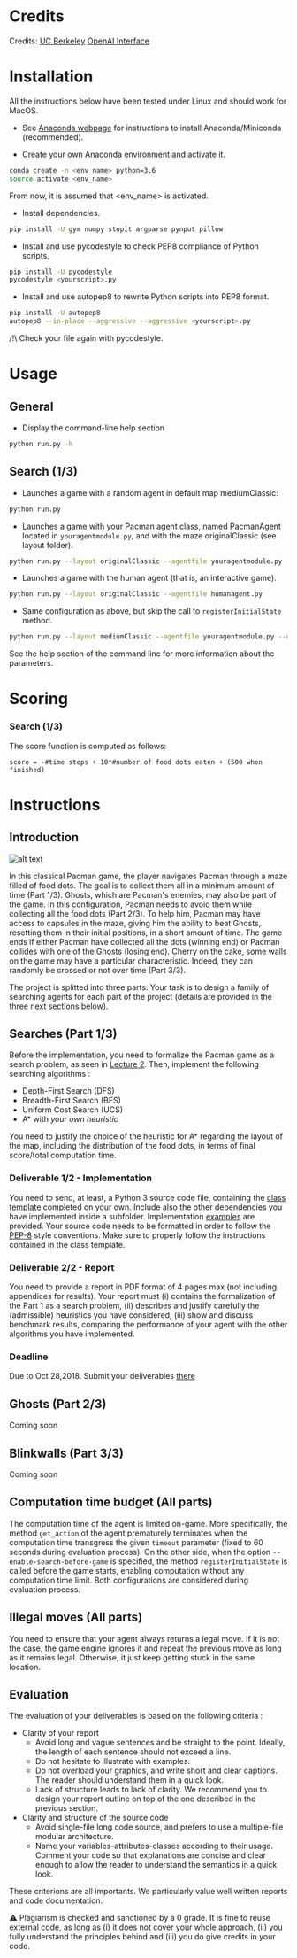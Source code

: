 # Credits

Credits: [UC Berkeley](http://ai.berkeley.edu/project_overview.html)
         [OpenAI Interface](https://github.com/sohamghosh121/PacmanGym)

# Installation


All the instructions below have been tested under Linux and should work for MacOS.

 - See [Anaconda webpage](https://conda.io/docs/user-guide/install/index.html) for instructions to install Anaconda/Miniconda (recommended).

 - Create your own Anaconda environment and activate it.
```bash
conda create -n <env_name> python=3.6
source activate <env_name>
```

From now, it is assumed that <env_name> is activated. 

 - Install dependencies.
```bash
pip install -U gym numpy stopit argparse pynput pillow
```

 - Install and use pycodestyle to check PEP8 compliance of Python scripts.
```bash
pip install -U pycodestyle
pycodestyle <yourscript>.py
```

 - Install and use autopep8 to rewrite Python scripts into PEP8 format.
```bash
pip install -U autopep8
autopep8 --in-place --aggressive --aggressive <yourscript>.py
```

/!\ Check your file again with pycodestyle.

# Usage

## General

 - Display the command-line help section
```bash
python run.py -h
```

## Search (1/3)

 - Launches a game with a random agent in default map mediumClassic:
```bash
python run.py
```

 - Launches a game with your Pacman agent class, named PacmanAgent located in `youragentmodule.py`, and with the maze originalClassic (see layout folder).
```bash
python run.py --layout originalClassic --agentfile youragentmodule.py
```
 - Launches a game with the human agent (that is, an interactive game).
```bash
python run.py --layout originalClassic --agentfile humanagent.py
```

- Same configuration as above, but skip the call to `registerInitialState` method.
```bash
python run.py --layout mediumClassic --agentfile youragentmodule.py --onlyonline
```


See the help section of the command line for more information about the parameters.

# Scoring

### Search (1/3)

The score function is computed as follows:

`score = -#time steps + 10*#number of food dots eaten + (500 when finished)`

# Instructions

## Introduction 

![alt text](https://github.com/glouppe/info8006-introduction-to-ai/tree/master/pacman/pacman_game.png "Pacman maze")

In this classical Pacman game, the player navigates Pacman through a maze filled of food dots. The goal is to collect them all in a minimum amount of time (Part 1/3). Ghosts, which are Pacman's enemies, may also be part of the game. In this configuration, Pacman needs to avoid them while collecting all the food dots (Part 2/3). To help him, Pacman may have access to capsules in the maze, giving him the ability to beat Ghosts, resetting them in their initial positions, in a short amount of time. The game ends if either Pacman have collected all the dots (winning end) or Pacman collides with one of the Ghosts (losing end). Cherry on the cake, some walls on the game may have a particular characteristic. Indeed, they can randomly be crossed or not over time (Part 3/3).

The project is splitted into three parts. Your task is to design a family of searching agents for each part of the project (details are provided in the three next sections below). 

## Searches (Part 1/3)

Before the implementation, you need to formalize the Pacman game as a search problem, as seen in [Lecture 2](https://glouppe.github.io/info8006-introduction-to-ai/?p=lecture2.md). Then, implement the following searching algorithms :

 - Depth-First Search (DFS)
 - Breadth-First Search (BFS)
 - Uniform Cost Search (UCS)
 - A* with *your own heuristic*

You need to justify the choice of the heuristic for A* regarding the layout of the map, including the distribution of the food dots, in terms of final score/total computation time.



### Deliverable 1/2 - Implementation

You need to send, at least, a Python 3 source code file, containing the [class template](https://github.com/glouppe/info8006-introduction-to-ai/tree/master/pacman/pacmanagent.py) completed on your own. Include also the other dependencies you have implemented inside a subfolder. Implementation [examples](https://github.com/glouppe/info8006-introduction-to-ai/tree/master/pacman/) are provided. Your source code needs to be formatted in order to follow the [PEP-8](https://www.python.org/dev/peps/pep-0008/) style conventions. Make sure to properly follow the instructions contained in the class template. 

### Deliverable 2/2 - Report

You need to provide a report in PDF format of 4 pages max (not including appendices for results). Your report must (i) contains the formalization of the Part 1 as a search problem, (ii) describes and justify carefully the (admissible) heuristics you have considered, (iii) show and discuss benchmark results, comparing the performance of your agent with the other algorithms you have implemented.

### Deadline

Due to Oct 28,2018. Submit your deliverables [there](https://submit.montefiore.ulg.ac.be/teacher/courseDetails/INFO8006/)

## Ghosts (Part 2/3)

Coming soon

## Blinkwalls (Part 3/3)

Coming soon

## Computation time budget (All parts)

The computation time of the agent is limited on-game. More specifically, the method ```get_action``` of the agent prematurely terminates when the computation time transgress the given `timeout` parameter (fixed to 60 seconds during evaluation process). On the other side, when the option ``` --enable-search-before-game ``` is specified, the method ``` registerInitialState ``` is called before the game starts, enabling computation without any computation time limit. Both configurations are considered during evaluation process.

## Illegal moves (All parts)

You need to ensure that your agent always returns a legal move. If it is not the case, the game engine ignores it and repeat the previous move as long as it remains legal. Otherwise, it just keep getting stuck in the same location.



## Evaluation

The evaluation of your deliverables is based on the following criteria :

- Clarity of your report
	* Avoid long and vague sentences and be straight to the point. Ideally, the length of each sentence should not exceed a line.
	* Do not hesitate to illustrate with examples.
	* Do not overload your graphics, and write short and clear captions. The reader should understand them in a quick look.
	* Lack of structure leads to lack of clarity. We recommend you to design your report outline on top of the one described in the previous section.
- Clarity and structure of the source code
	* Avoid single-file long code source, and prefers to use a multiple-file modular architecture. 
	* Name your variables-attributes-classes according to their usage. Comment your code so that explanations are concise and clear enough to allow the reader to understand the semantics in a quick look.

These criterions are all importants. We particularly value well written reports and code documentation. 

:warning: Plagiarism is checked and sanctioned by a 0 grade. It is fine to reuse external code, as long as (i) it does not cover your whole approach, (ii) you fully understand the principles behind and (iii) you do give credits in your code.
